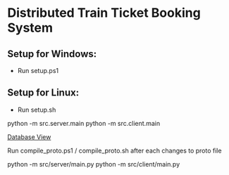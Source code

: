 # Distributed Train Ticket Booking System

## Setup for Windows:
- Run setup.ps1
## Setup for Linux:
- Run setup.sh

python -m src.server.main
python -m src.client.main

[Database View](https://sqliteviewer.app/)


Run compile_proto.ps1 / compile_proto.sh after each changes to proto file

python -m src/server/main.py
python -m src/client/main.py
